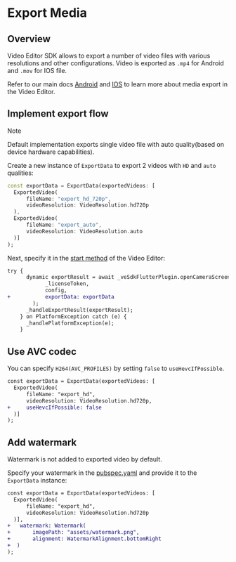 # Export Media

## Overview

Video Editor SDK allows to export a number of video files with various resolutions and other configurations. Video is exported as ```.mp4``` for Android and ```.mov``` for IOS file.

Refer to our main docs [Android](https://docs.banuba.com/ve-pe-sdk/docs/android/guide_export) and [IOS](https://docs.banuba.com/ve-pe-sdk/docs/ios/guide_export) to learn more about media export in the Video Editor.

## Implement export flow

> [!NOTE]
> Default implementation exports single video file with auto quality(based on device hardware capabilities).

Create a new instance of ```ExportData``` to export 2 videos with ```HD``` and ```auto``` qualities: 

```dart
const exportData = ExportData(exportedVideos: [
  ExportedVideo(
      fileName: "export_hd_720p",
      videoResolution: VideoResolution.hd720p
  ),
  ExportedVideo(
      fileName: "export_auto",
      videoResolution: VideoResolution.auto
  )]
);
```

Next, specify it in the [start method](../example/lib/main.dart#67) of the Video Editor:

```diff
try {
      dynamic exportResult = await _veSdkFlutterPlugin.openCameraScreen(
            _licenseToken, 
            config, 
+           exportData: exportData
        );
      _handleExportResult(exportResult);
    } on PlatformException catch (e) {
      _handlePlatformException(e);
    }
```

## Use AVC codec

You can specify ```H264(AVC_PROFILES)``` by setting ```false``` to ```useHevcIfPossible```.

```diff
const exportData = ExportData(exportedVideos: [
  ExportedVideo(
      fileName: "export_hd",
      videoResolution: VideoResolution.hd720p,
+     useHevcIfPossible: false
  )]
);
```

## Add watermark

Watermark is not added to exported video by default.

Specify your watermark in the [pubspec.yaml](../example/pubspec.yaml#50) and provide it to the ```ExportData``` instance:

```diff
const exportData = ExportData(exportedVideos: [
  ExportedVideo(
      fileName: "export_hd",
      videoResolution: VideoResolution.hd720p
  )],
+   watermark: Watermark(
+       imagePath: "assets/watermark.png",
+       alignment: WatermarkAlignment.bottomRight
+  )
);
```
